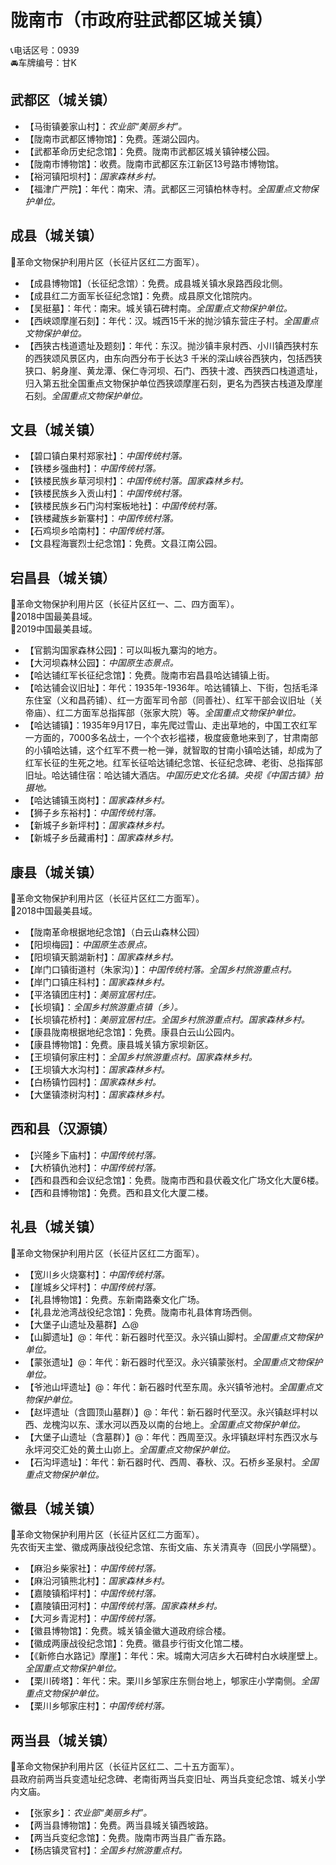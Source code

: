 # 陇南市（市政府驻武都区城关镇）  
📞电话区号：0939  
🚘车牌编号：甘K  

## 武都区（城关镇）  
* 【马街镇姜家山村】：*农业部“美丽乡村”。*  
* 【陇南市武都区博物馆】：免费。莲湖公园内。   
* 【武都革命历史纪念馆】：免费。陇南市武都区城关镇钟楼公园。   
* 【陇南市博物馆】：收费。陇南市武都区东江新区13号路市博物馆。   
* 【裕河镇阳坝村】：*国家森林乡村。*  
* 【福津广严院】：年代：南宋、清。武都区三河镇柏林寺村。*全国重点文物保护单位。*  

## 成县（城关镇）  
🚩革命文物保护利用片区（长征片区红二方面军）。   
* 【成县博物馆】（长征纪念馆）：免费。成县城关镇水泉路西段北侧。   
* 【成县红二方面军长征纪念馆】：免费。成县原文化馆院内。   
* 【吴挺墓】：年代：南宋。城关镇石碑村南。*全国重点文物保护单位。*  
* 【西峡颂摩崖石刻】：年代：汉。城西15千米的抛沙镇东营庄子村。*全国重点文物保护单位。*  
* 【西狭古栈道遗址及题刻】：年代：东汉。抛沙镇丰泉村西、小川镇西狭村东的西狭颂风景区内，由东向西分布于长达3 千米的深山峡谷西狭内，包括西狭狭口、躬身崖、黄龙潭、保仁寺河坝、石门、西狭十渡、西狭西口栈道遗址，归入第五批全国重点文物保护单位西狭颂摩崖石刻，更名为西狭古栈道及摩崖石刻。*全国重点文物保护单位。*  

## 文县（城关镇）  
* 【碧口镇白果村郑家社】：*中国传统村落。*  
* 【铁楼乡强曲村】：*中国传统村落。*  
* 【铁楼民族乡草河坝村】：*中国传统村落。国家森林乡村。*  
* 【铁楼民族乡入贡山村】：*中国传统村落。*  
* 【铁楼民族乡石门沟村案板地社】：*中国传统村落。*  
* 【铁楼藏族乡新寨村】：*中国传统村落。*  
* 【石鸡坝乡哈南村】：*中国传统村落。*  
* 【文县程海寰烈士纪念馆】：免费。文县江南公园。   

## 宕昌县（城关镇）  
🚩革命文物保护利用片区（长征片区红一、二、四方面军）。   
🏅2018中国最美县域。   
🏅2019中国最美县域。   
* 【官鹅沟国家森林公园】：可以叫板九寨沟的地方。   
* 【大河坝森林公园】：*中国原生态景点。*  
* 【哈达铺红军长征纪念馆】：免费。陇南市宕昌县哈达铺镇上街。   
* 【哈达铺会议旧址】：年代：1935年-1936年。哈达铺镇上、下街，包括毛泽东住室（义和昌药铺）、红一方面军司令部（同善社）、红军干部会议旧址（关帝庙）、红二方面军总指挥部（张家大院）等。*全国重点文物保护单位。*  
* 【哈达铺镇】：1935年9月17日，率先爬过雪山、走出草地的，中国工农红军一方面的，7000多名战士，一个个衣衫褴褛，极度疲惫地来到了，甘肃南部的小镇哈达铺，这个红军不费一枪一弹，就智取的甘南小镇哈达铺，却成为了红军长征的生死之地。红军长征哈达铺纪念馆、长征纪念碑、老街、总指挥部旧址。哈达铺住宿：哈达铺大酒店。*中国历史文化名镇。央视《中国古镇》拍摄地。*   
* 【哈达铺镇玉岗村】：*国家森林乡村。*  
* 【狮子乡东裕村】：*中国传统村落。*  
* 【新城子乡新坪村】：*国家森林乡村。*  
* 【新城子乡岳藏甫村】：*国家森林乡村。*  

## 康县（城关镇）  
🚩革命文物保护利用片区（长征片区红二方面军）。   
🏅2018中国最美县域。   
* 【陇南革命根据地纪念馆】（白云山森林公园）  
* 【阳坝梅园】：*中国原生态景点。*  
* 【阳坝镇天鹅湖新村】：*国家森林乡村。*  
* 【岸门口镇街道村（朱家沟）】：*中国传统村落。全国乡村旅游重点村。*  
* 【岸门口镇庄科村】：*国家森林乡村。*  
* 【平洛镇团庄村】：*美丽宜居村庄。*  
* 【长坝镇】：*全国乡村旅游重点镇（乡）。*  
* 【长坝镇花桥村】：*美丽宜居村庄。全国乡村旅游重点村。国家森林乡村。*  
* 【康县陇南根据地纪念馆】：免费。康县白云山公园内。   
* 【康县博物馆】：免费。康县城关镇方家坝新区。   
* 【王坝镇何家庄村】：*全国乡村旅游重点村。国家森林乡村。*  
* 【王坝镇大水沟村】：*国家森林乡村。*  
* 【白杨镇竹园村】：*国家森林乡村。*  
* 【大堡镇漆树沟村】：*国家森林乡村。*  

## 西和县（汉源镇）  
* 【兴隆乡下庙村】：*中国传统村落。*  
* 【大桥镇仇池村】：*中国传统村落。*  
* 【西和县西和会议纪念馆】：免费。陇南市西和县伏羲文化广场文化大厦6楼。   
* 【西和县博物馆】：免费。西和县文化大厦二楼。   

## 礼县（城关镇）  
🚩革命文物保护利用片区（长征片区红二方面军）。   
* 【宽川乡火烧寨村】：*中国传统村落。*  
* 【崖城乡父坪村】：*中国传统村落。*  
* 【礼县博物馆】：免费。东新南路秦文化广场。   
* 【礼县龙池湾战役纪念馆】：免费。陇南市礼县体育场西侧。   
* 【大堡子山遗址及墓群】△@  
* 【山脚遗址】@：年代：新石器时代至汉。永兴镇山脚村。*全国重点文物保护单位。*  
* 【蒙张遗址】@：年代：新石器时代至汉。永兴镇蒙张村。*全国重点文物保护单位。*  
* 【爷池山坪遗址】@：年代：新石器时代至东周。永兴镇爷池村。*全国重点文物保护单位。*  
* 【赵坪遗址（含圆顶山墓群）】@：年代：新石器时代至汉。永兴镇赵坪村以西、龙槐沟以东、漾水河以西及以南的台地上。*全国重点文物保护单位。*  
* 【大堡子山遗址（含墓群）】@：年代：西周至汉。永坪镇赵坪村东西汉水与永坪河交汇处的黄土山峁上。*全国重点文物保护单位。*  
* 【石沟坪遗址】：年代：新石器时代、西周、春秋、汉。石桥乡圣泉村。*全国重点文物保护单位。*  
  
## 徽县（城关镇）  
🚩革命文物保护利用片区（长征片区红二方面军）。   
先农街天主堂、徽成两康战役纪念馆、东街文庙、东关清真寺（回民小学隔壁）。   
* 【麻沿乡柴家社】：*中国传统村落。*  
* 【麻沿河镇熊北村】：*国家森林乡村。*  
* 【嘉陵镇稻坪村】：*中国传统村落。*  
* 【嘉陵镇田河村】：*中国传统村落。国家森林乡村。*  
* 【大河乡青泥村】：*中国传统村落。*  
* 【徽县博物馆】：免费。城关镇金徽大道政府综合楼。   
* 【徽成两康战役纪念馆】：免费。徽县步行街文化馆二楼。   
* 【《新修白水路记》摩崖】：年代：宋。城南大河店乡大石碑村白水峡崖壁上。*全国重点文物保护单位。*  
* 【栗川砖塔】：年代：宋。栗川乡邹家庄东侧台地上，郇家庄小学南侧。*全国重点文物保护单位。*  
* 【栗川乡郇家庄村】：*中国传统村落。*  

## 两当县（城关镇）  
🚩革命文物保护利用片区（长征片区红二、二十五方面军）。   
县政府前两当兵变遗址纪念碑、老南街两当兵变旧址、两当兵变纪念馆、城关小学内文庙。   
* 【张家乡】：*农业部“美丽乡村”。*  
* 【两当县博物馆】：免费。两当县城关镇西坡路。   
* 【两当兵变纪念馆】：免费。陇南市两当县广香东路。   
* 【杨店镇灵官村】：*全国乡村旅游重点村。*  
